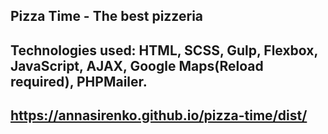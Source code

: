 ## Pizza Time - The best pizzeria

## Technologies used: HTML, SCSS, Gulp, Flexbox, JavaScript, AJAX, Google Maps(Reload required), PHPMailer.

## https://annasirenko.github.io/pizza-time/dist/
